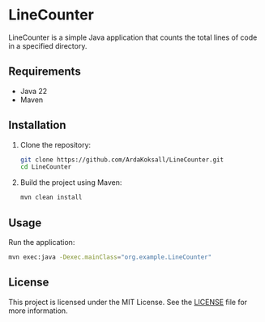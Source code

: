 # LineCounter

LineCounter is a simple Java application that counts the total lines of code in a specified directory.

## Requirements

- Java 22
- Maven

## Installation

1. Clone the repository:
    ```sh
    git clone https://github.com/ArdaKoksall/LineCounter.git
    cd LineCounter
    ```

2. Build the project using Maven:
    ```sh
    mvn clean install
    ```

## Usage

Run the application:
```sh
mvn exec:java -Dexec.mainClass="org.example.LineCounter"
```
## License

This project is licensed under the MIT License. See the [LICENSE](LICENSE) file for more information.

